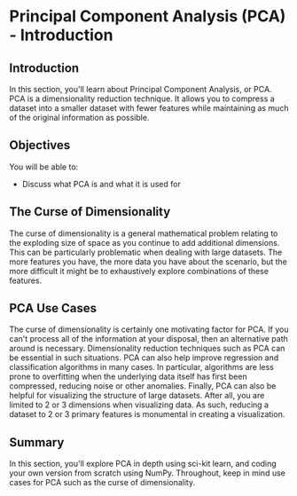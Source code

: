 
# Principal Component Analysis (PCA) - Introduction

## Introduction

In this section, you'll learn about Principal Component Analysis, or PCA. PCA is a dimensionality reduction technique. It allows you to compress a dataset into a smaller dataset with fewer features while maintaining as much of the original information as possible.

## Objectives

You will be able to:

* Discuss what PCA is and what it is used for

## The Curse of Dimensionality

The curse of dimensionality is a general mathematical problem relating to the exploding size of space as you continue to add additional dimensions. This can be particularly problematic when dealing with large datasets. The more features you have, the more data you have about the scenario, but the more difficult it might be to exhaustively explore combinations of these features.

## PCA Use Cases

The curse of dimensionality is certainly one motivating factor for PCA. If you can't process all of the information at your disposal, then an alternative path around is necessary. Dimensionality reduction techniques such as PCA can be essential in such situations. PCA can also help improve regression and classification algorithms in many cases. In particular, algorithms are less prone to overfitting when the underlying data itself has first been compressed, reducing noise or other anomalies. Finally, PCA can also be helpful for visualizing the structure of large datasets. After all, you are limited to 2 or 3 dimensions when visualizing data. As such, reducing a dataset to 2 or 3 primary features is monumental in creating a visualization.

## Summary

In this section, you'll explore PCA in depth using sci-kit learn, and coding your own version from scratch using NumPy. Throughout, keep in mind use cases for PCA such as the curse of dimensionality.
